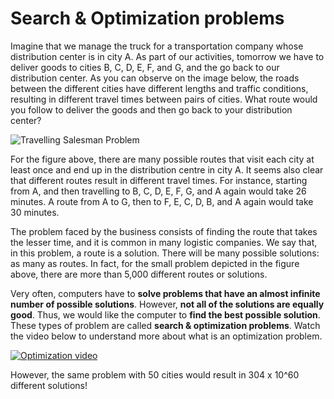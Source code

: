 # Search & Optimization problems

Imagine that we manage the truck for a transportation company whose distribution center is in city A. As part of our activities, tomorrow we have to deliver goods to cities B, C, D, E, F, and G, and the go back to our distribution center. As you can observe on the image below,  the roads between the different cities have different lengths and traffic conditions, resulting in different travel times between pairs of cities. What route would you follow to deliver the goods and then go back to your distribution center?

![Travelling Salesman Problem](https://vicsana1.github.io/IAJigsaw/tsp.png)

For the figure above, there are many possible routes that visit each city at least once and end up in the distribution centre in city A. It seems also clear that different routes result in different travel times. For instance, starting from A, and then travelling to B, C, D, E, F, G, and A again would take 26 minutes. A route from A to G, then to F, E, C, D, B, and A again would take 30 minutes.

The problem faced by the business consists of finding the route that takes the lesser time, and it is common in many logistic companies. We say that, in this problem, a route is a solution. There will be many possible solutions: as many as routes. In fact, for the small problem depicted in the figure above, there are more than 5,000 different routes or solutions.

Very often, computers have to **solve problems that have an almost infinite number of possible solutions**. However, **not all of the solutions are equally good**. Thus, we would like the computer to **find the best possible solution**. These types of problem are called **search & optimization problems**. Watch the video below to understand more about what is an optimization problem.

[![Optimization video](https://img.youtube.com/vi/Q2dewZweAtU/0.jpg)](https://www.youtube.com/watch?v=Q2dewZweAtU)

 However, the same problem with 50 cities would result in 304 x 10^60 different solutions! 

